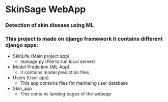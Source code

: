 # SkinSage WebApp
### Detection of skin disease using ML
### This project is made on django framework it contains different django apps:
* SkinLife (Main project app)
  * manage.py (File to run local server)
* Model Prediction (ML App)
  * It contains model prediction files
* Users (User app)
  * This app contains files for maintaing user database
* Skin_app
  * This contains landing pages of the webapp      
